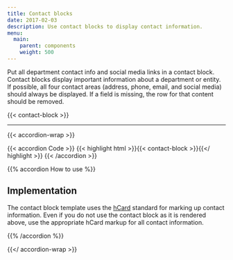 ```yaml
---
title: Contact blocks
date: 2017-02-03
description: Use contact blocks to display contact information.
menu:
  main:
    parent: components
    weight: 500
---
```


Put all department contact info and social media links in a contact block. Contact blocks display important information about a department or entity. If possible, all four contact areas (address, phone, email, and social media) should always be displayed. If a field is missing, the row for that content should be removed.  

<div class="large-10 columns connect vcard">
{{< contact-block >}}
</div>

---

{{< accordion-wrap >}}

{{< accordion Code >}}
  {{< highlight html >}}{{< contact-block >}}{{</ highlight >}}
{{< /accordion >}}

{{% accordion How to use %}}
## Implementation

The contact block template uses the <a href="http://microformats.org/wiki/hcard" class="external">hCard</a> standard for marking up contact information. Even if you do not use the contact block as it is rendered above, use the appropriate hCard markup for all contact information.

{{% /accordion %}}

{{</ accordion-wrap >}}
